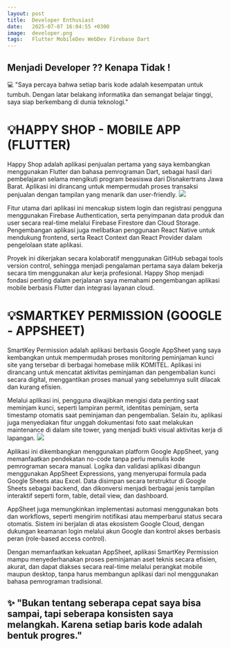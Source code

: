 ```yaml
---
layout: post
title:  Developer Enthusiast
date:   2025-07-07 16:04:55 +0300
image:  developer.png
tags:   Flutter MobileDev WebDev Firebase Dart
---
```

## Menjadi Developer ?? Kenapa Tidak !

💻 "Saya percaya bahwa setiap baris kode adalah kesempatan untuk tumbuh. Dengan latar belakang informatika dan semangat belajar tinggi, saya siap berkembang di dunia teknologi."

# 💡HAPPY SHOP - MOBILE APP (FLUTTER)

Happy Shop adalah aplikasi penjualan pertama yang saya kembangkan menggunakan Flutter dan bahasa pemrograman Dart, sebagai hasil dari pembelajaran selama mengikuti program beasiswa dari Disnakertrans Jawa Barat. Aplikasi ini dirancang untuk mempermudah proses transaksi penjualan dengan tampilan yang menarik dan user-friendly.
![]({{site.baseurl}}/img/happyshop.png)

Fitur utama dari aplikasi ini mencakup sistem login dan registrasi pengguna menggunakan Firebase Authentication, serta penyimpanan data produk dan user secara real-time melalui Firebase Firestore dan Cloud Storage. Pengembangan aplikasi juga melibatkan penggunaan React Native untuk mendukung frontend, serta React Context dan React Provider dalam pengelolaan state aplikasi.

Proyek ini dikerjakan secara kolaboratif menggunakan GitHub sebagai tools version control, sehingga menjadi pengalaman pertama saya dalam bekerja secara tim menggunakan alur kerja profesional. Happy Shop menjadi fondasi penting dalam perjalanan saya memahami pengembangan aplikasi mobile berbasis Flutter dan integrasi layanan cloud.

# 💡SMARTKEY PERMISSION (GOOGLE - APPSHEET)

SmartKey Permission adalah aplikasi berbasis Google AppSheet yang saya kembangkan untuk mempermudah proses monitoring peminjaman kunci site yang tersebar di berbagai homebase milik KOMITEL. Aplikasi ini dirancang untuk mencatat aktivitas peminjaman dan pengembalian kunci secara digital, menggantikan proses manual yang sebelumnya sulit dilacak dan kurang efisien.

Melalui aplikasi ini, pengguna diwajibkan mengisi data penting saat meminjam kunci, seperti lampiran permit, identitas peminjam, serta timestamp otomatis saat peminjaman dan pengembalian. Selain itu, aplikasi juga menyediakan fitur unggah dokumentasi foto saat melakukan maintenance di dalam site tower, yang menjadi bukti visual aktivitas kerja di lapangan.
![]({{site.baseurl}}/img/smartpermit.png)

Aplikasi ini dikembangkan menggunakan platform Google AppSheet, yang memanfaatkan pendekatan no-code tanpa perlu menulis kode pemrograman secara manual. Logika dan validasi aplikasi dibangun menggunakan AppSheet Expressions, yang menyerupai formula pada Google Sheets atau Excel. Data disimpan secara terstruktur di Google Sheets sebagai backend, dan dikonversi menjadi berbagai jenis tampilan interaktif seperti form, table, detail view, dan dashboard.

AppSheet juga memungkinkan implementasi automasi menggunakan bots dan workflows, seperti mengirim notifikasi atau memperbarui status secara otomatis. Sistem ini berjalan di atas ekosistem Google Cloud, dengan dukungan keamanan login melalui akun Google dan kontrol akses berbasis peran (role-based access control).

Dengan memanfaatkan kekuatan AppSheet, aplikasi SmartKey Permission mampu menyederhanakan proses peminjaman aset teknis secara efisien, akurat, dan dapat diakses secara real-time melalui perangkat mobile maupun desktop, tanpa harus membangun aplikasi dari nol menggunakan bahasa pemrograman tradisional.

## ✨ "Bukan tentang seberapa cepat saya bisa sampai, tapi seberapa konsisten saya melangkah. Karena setiap baris kode adalah bentuk progres."

